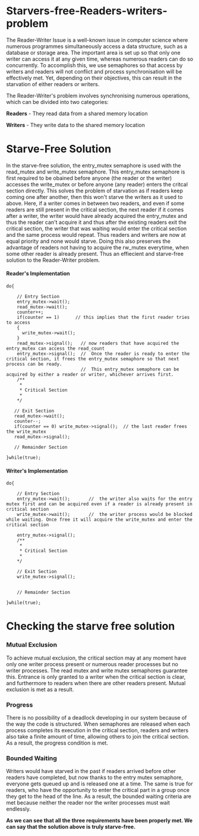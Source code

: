 # Starvers-free-Readers-writers-problem

The Reader-Writer Issue is a well-known issue in computer science where numerous programmes simultaneously access a data structure, such as a database or storage area. The important area is set up so that only one writer can access it at any given time, whereas numerous readers can do so concurrently. To accomplish this, we use semaphores so that access by writers and readers will not conflict and process synchronisation will be effectively met. Yet, depending on their objectives, this can result in the starvation of either readers or writers.

The Reader-Writer's problem involves synchronising numerous operations, which can be divided into two categories:

**Readers** - They read data from a shared memory location

**Writers** - They write data to the shared memory location

# Starve-Free Solution
In the starve-free solution, the entry_mutex semaphore is used with the read_mutex and write_mutex semaphore. This entry_mutex semaphore is first required to be obained before anyone (the reader or the writer) accesses the write_mutex or before anyone (any reader) enters the critcal section directly. This solves the problem of starvation as if readers keep coming one after another, then this won't starve the writers as it used to above. Here, if a writer comes in between two readers, and even if some readers are still present in the critical section, the next reader if it comes after a writer, the writer would have already acquired the entry_mutex and thus the reader can't acquire it and thus after the existing readers exit the critical section, the writer that was waiting would enter the critical section and the same process would repeat. Thus readers and writers are now at equal priority and none would starve. Doing this also preserves the advantage of readers not having to acquire the rw_mutex everytime, when some other reader is already present. Thus an effiecient and starve-free solution to the Reader-Writer problem.

#### Reader's Implementation
```
do{

    // Entry Section
    entry_mutex->wait();
    read_mutex->wait();
    counter++;
    if(counter == 1)      // this implies that the first reader tries to access
    {
      write_mutex->wait();
    }
    read_mutex->signal();   // now readers that have acquired the entry_mutex can access the read_count
    entry_mutex->signal();  //  Once the reader is ready to enter the critical section, it frees the entry_mutex semaphore so that next process can be ready.
                            //  This entry_mutex semaphore can be acquired by either a reader or writer, whichever arrives first.
    /**
     * 
     * Critical Section
     * 
    */

   // Exit Section
   read_mutex->wait();
   counter--;
   if(counter == 0) write_mutex->signal();  // the last reader frees the write_mutex
   read_mutex->signal();

   // Remainder Section

}while(true);
```
#### Writer's Implementation
```
do{

    // Entry Section
    entry_mutex->wait();       //  the writer also waits for the entry mutex first and can be acquired even if a reader is already present in critical section
    write_mutex->wait();       //  the writer process would be blocked while waiting. Once free it will acquire the write_mutex and enter the critical section

    entry_mutex->signal();
    /**
     * 
     * Critical Section
     * 
    */

    // Exit Section
    write_mutex->signal();
    

    // Remainder Section

}while(true);
```

# Checking the starve free solution
### Mutual Exclusion
To achieve mutual exclusion, the critical section may at any moment have only one writer process present or numerous reader processes but no writer processes. The read mutex and write mutex semaphores guarantee this. Entrance is only granted to a writer when the critical section is clear, and furthermore to readers when there are other readers present. Mutual exclusion is met as a result.
### Progress
There is no possibility of a deadlock developing in our system because of the way the code is structured. When semaphores are released when each process completes its execution in the critical section, readers and writers also take a finite amount of time, allowing others to join the critical section. As a result, the progress condition is met.
### Bounded Waiting
Writers would have starved in the past if readers arrived before other readers have completed, but now thanks to the entry mutex semaphore, everyone gets queued up and is released one at a time. The same is true for readers, who have the opportunity to enter the critical part in a group once they get to the head of the line. As a result, the bounded waiting criteria are met because neither the reader nor the writer processes must wait endlessly.

**As we can see that all the three requirements have been properly met. We can say that the solution above is truly starve-free.**
